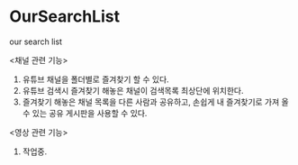 # OurSearchList
our search list

<채널 관련 기능>
1. 유튜브 채널을 폴더별로 즐겨찾기 할 수 있다.
2. 유튜브 검색시 즐겨찾기 해놓은 채널이 검색목록 최상단에 위치한다.
3. 즐겨찾기 해놓은 채널 목록을 다른 사람과 공유하고, 손쉽게 내 즐겨찾기로 가져 올수 있는 공유 게시판을 사용할 수 있다.

<영상 관련 기능>
1. 작업중.
